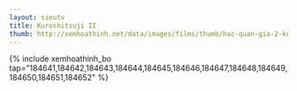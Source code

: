 ```yaml
---
layout: sieutv
title: Kuroshitsuji II
thumb: http://xemhoathinh.net/data/images/films/thumb/hac-quan-gia-2-kuroshitsuji-ii-2013.jpg
---
```

{% include xemhoathinh_bo tap="184641,184642,184643,184644,184645,184646,184647,184648,184649,184650,184651,184652" %} 
